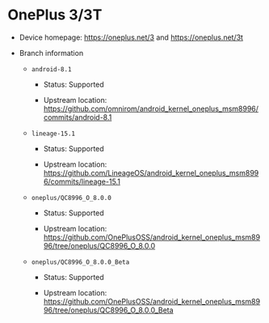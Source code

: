 # OnePlus 3/3T

* Device homepage: https://oneplus.net/3 and https://oneplus.net/3t

* Branch information

  * `android-8.1`

    * Status: Supported

    * Upstream location: https://github.com/omnirom/android_kernel_oneplus_msm8996/commits/android-8.1

  * `lineage-15.1`

    * Status: Supported

    * Upstream location: https://github.com/LineageOS/android_kernel_oneplus_msm8996/commits/lineage-15.1

  * `oneplus/QC8996_O_8.0.0`

    * Status: Supported

    * Upstream location: https://github.com/OnePlusOSS/android_kernel_oneplus_msm8996/tree/oneplus/QC8996_O_8.0.0

  * `oneplus/QC8996_O_8.0.0_Beta`

    * Status: Supported

    * Upstream location: https://github.com/OnePlusOSS/android_kernel_oneplus_msm8996/tree/oneplus/QC8996_O_8.0.0_Beta
